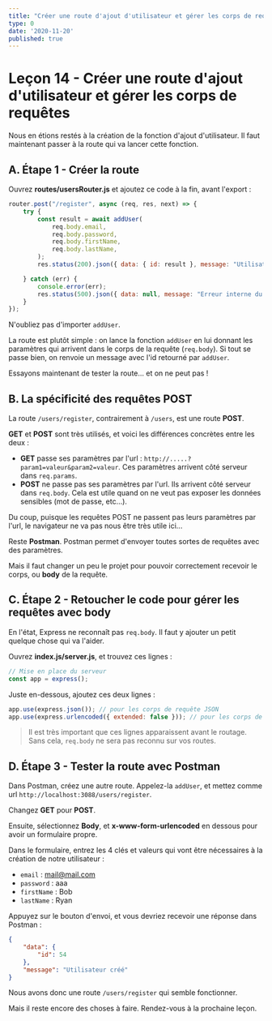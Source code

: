```yaml
---
title: "Créer une route d'ajout d'utilisateur et gérer les corps de requêtes"
type: 0
date: '2020-11-20'
published: true
---
```


# Leçon 14 - Créer une route d'ajout d'utilisateur et gérer les corps de requêtes

Nous en étions restés à la création de la fonction d'ajout d'utilisateur. Il faut maintenant passer à la route qui va lancer cette fonction.


## A. Étape 1 - Créer la route

Ouvrez **routes/usersRouter.js** et ajoutez ce code à la fin, avant l'export :

```js
router.post("/register", async (req, res, next) => {
    try {
        const result = await addUser(
            req.body.email,
            req.body.password,
            req.body.firstName,
            req.body.lastName,
        );
        res.status(200).json({ data: { id: result }, message: "Utilisateur créé" });

    } catch (err) {
        console.error(err);
        res.status(500).json({ data: null, message: "Erreur interne du serveur" });
    }
});
```

N'oubliez pas d'importer `addUser`.

La route est plutôt simple : on lance la fonction `addUser` en lui donnant les paramètres qui arrivent dans le corps de la requête (`req.body`). Si tout se passe bien, on renvoie un message avec l'id retourné par `addUser`.

Essayons maintenant de tester la route... et on ne peut pas !


## B. La spécificité des requêtes POST

La route `/users/register`, contrairement à `/users`, est une route **POST**.

**GET** et **POST** sont très utilisés, et voici les différences concrètes entre les deux :
- **GET** passe ses paramètres par l'url : `http://.....?param1=valeur&param2=valeur`. Ces paramètres arrivent côté serveur dans `req.params`.
- **POST** ne passe pas ses paramètres par l'url. Ils arrivent côté serveur dans `req.body`. Cela est utile quand on ne veut pas exposer les données sensibles (mot de passe, etc...).

Du coup, puisque les requêtes POST ne passent pas leurs paramètres par l'url, le navigateur ne va pas nous être très utile ici...

Reste **Postman**. Postman permet d'envoyer toutes sortes de requêtes avec des paramètres.

Mais il faut changer un peu le projet pour pouvoir correctement recevoir le corps, ou **body** de la requête.


## C. Étape 2 - Retoucher le code pour gérer les requêtes avec body

En l'état, Express ne reconnaît pas `req.body`. Il faut y ajouter un petit quelque chose qui va l'aider.

Ouvrez **index.js/server.js**, et trouvez ces lignes :

```js
// Mise en place du serveur
const app = express();
```

Juste en-dessous, ajoutez ces deux lignes :

```js
app.use(express.json()); // pour les corps de requête JSON
app.use(express.urlencoded({ extended: false })); // pour les corps de requête x-www-form-url
```

> Il est très important que ces lignes apparaissent avant le routage. Sans cela, `req.body` ne sera pas reconnu sur vos routes.


## D. Étape 3 - Tester la route avec Postman

Dans Postman, créez une autre route. Appelez-la `addUser`, et mettez comme url `http://localhost:3088/users/register`.

Changez **GET** pour **POST**.

Ensuite, sélectionnez **Body**, et **x-www-form-urlencoded** en dessous pour avoir un formulaire propre.

Dans le formulaire, entrez les 4 clés et valeurs qui vont être nécessaires à la création de notre utilisateur :
- `email` : mail@mail.com
- `password` : aaa
- `firstName` : Bob
- `lastName` : Ryan

Appuyez sur le bouton d'envoi, et vous devriez recevoir une réponse dans Postman :
```json
{
    "data": {
        "id": 54
    },
    "message": "Utilisateur créé"
}
```

Nous avons donc une route `/users/register` qui semble fonctionner.

Mais il reste encore des choses à faire. Rendez-vous à la prochaine leçon.